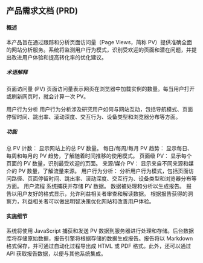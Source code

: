 ## 产品需求文档 (PRD)

#### 概述

本产品旨在通过跟踪和分析页面访问量（Page Views，简称 PV）提供准确全面的网站分析服务。系统将监测用户行为模式，识别受欢迎的页面和潜在问题，并提出改进用户体验和提高转化率的优化建议。

##### 术语解释

页面访问量 (PV)
页面访问量表示网页在浏览器中加载实例的数量。每当用户打开或刷新网页时，就会计算一次 PV。

用户行为分析
用户行为分析涉及研究用户如何与网站互动，包括导航模式、页面停留时间、跳出率、滚动深度、交互行为、设备类型和浏览器分布等方面。

##### 功能

总 PV 计数： 显示网站上的总 PV 数量。
每日/每周/每月 PV 趋势： 显示每日、每周和每月的 PV 趋势，了解随着时间推移的使用模式。
页面级 PV： 显示每个页面的 PV 数量，识别最受欢迎的页面。
来源/媒介 PV： 显示来自不同来源和媒介的 PV 数量，了解流量来源。
用户行为分析： 分析用户行为模式，包括页面访问路径、页面停留时间、跳出率、滚动深度、交互行为、设备类型和浏览器分布等方面。
用户流程
系统捕获并存储 PV 数据。
数据被处理和分析以生成报告。
报告以用户友好的格式显示，允许利益相关者审查和解读数据。
根据报告获得的洞察力，利益相关者可以做出明智决策优化网站和改善用户体验。

#### 实施细节

系统将使用 JavaScript 捕获和发送 PV 数据到服务器进行处理和存储。后台数据库将存储原始数据，报告引擎将根据存储的数据生成报告。报告将以 Markdown 格式保存，并可通过自动化过程导出成 HTML 或 PDF 格式。此外，还可以通过 API 获取报告数据，以便与其他系统集成。
